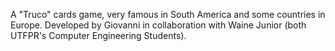 A "Truco" cards game, very famous in South America and some countries in Europe. 
Developed by Giovanni in collaboration with Waine Junior (both UTFPR's Computer Engineering Students).
